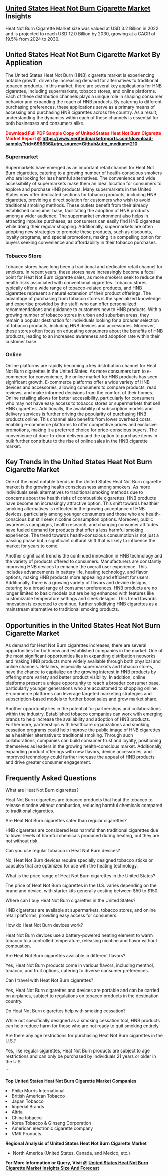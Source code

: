 <h2><a href="https://www.verifiedmarketreports.com/download-sample/?rid=696856&amp;utm_source=Github&amp;utm_medium=210" target="_blank">United States Heat Not Burn Cigarette Market</a> Insights</h2><p>Heat Not Burn Cigarette Market size was valued at USD 3.2 Billion in 2022 and is projected to reach USD 12.0 Billion by 2030, growing at a CAGR of 19.5% from 2024 to 2030.</p><p><h2>United States Heat Not Burn Cigarette Market By Application</h2><p>The United States Heat Not Burn (HNB) cigarette market is experiencing notable growth, driven by increasing demand for alternatives to traditional tobacco products. In this market, there are several key applications for HNB cigarettes, including supermarkets, tobacco stores, and online platforms. Each of these distribution channels plays a unique role in shaping consumer behavior and expanding the reach of HNB products. By catering to different purchasing preferences, these applications serve as a primary means of accessing and purchasing HNB cigarettes across the country. As a result, understanding the dynamics within each of these channels is essential for both businesses and consumers alike. <strong><p><span class=""><span style="color: #ff0000;"><strong>Download Full PDF Sample Copy of United States Heat Not Burn Cigarette Market Report</strong> @ </span><a href="https://www.verifiedmarketreports.com/download-sample/?rid=696856&amp;utm_source=Github&amp;utm_medium=210" target="_blank">https://www.verifiedmarketreports.com/download-sample/?rid=696856&amp;utm_source=Github&amp;utm_medium=210</a></span></p></strong></p><h3>Supermarket</h3><p>Supermarkets have emerged as an important retail channel for Heat Not Burn cigarettes, catering to a growing number of health-conscious smokers who are looking for less harmful alternatives. The convenience and wide accessibility of supermarkets make them an ideal location for consumers to explore and purchase HNB products. Many supermarkets in the United States now offer dedicated sections for tobacco products, including HNB cigarettes, providing a direct solution for customers who wish to avoid traditional smoking methods. These outlets benefit from their already established consumer base, facilitating the adoption of HNB products among a wider audience. The supermarket environment also helps in attracting impulse purchases, as consumers can easily find HNB cigarettes while doing their regular shopping. Additionally, supermarkets are often adopting new strategies to promote these products, such as discounts, loyalty programs, and special promotions, making it a compelling option for buyers seeking convenience and affordability in their tobacco purchases.</p><h3>Tobacco Store</h3><p>Tobacco stores have long been a traditional and dedicated retail channel for smokers. In recent years, these stores have increasingly become a focal point for Heat Not Burn cigarette sales, as more smokers seek to reduce the health risks associated with conventional cigarettes. Tobacco stores typically offer a wide range of tobacco-related products, and HNB cigarettes represent a natural extension of their product offerings. The advantage of purchasing from tobacco stores is the specialized knowledge and expertise provided by the staff, who can offer personalized recommendations and guidance to customers new to HNB products. With a growing number of tobacco stores in urban and suburban areas, they remain a popular destination for individuals looking for a broader selection of tobacco products, including HNB devices and accessories. Moreover, these stores often focus on educating consumers about the benefits of HNB products, leading to an increased awareness and adoption rate within their customer base.</p><h3>Online</h3><p>Online platforms are rapidly becoming a key distribution channel for Heat Not Burn cigarettes in the United States. As more consumers turn to e-commerce for convenience, the online market for HNB products has seen significant growth. E-commerce platforms offer a wide variety of HNB devices and accessories, allowing consumers to compare products, read reviews, and make informed decisions from the comfort of their homes. Online retailing allows for better accessibility, particularly for consumers who may not have easy access to tobacco stores or supermarkets that sell HNB cigarettes. Additionally, the availability of subscription models and delivery services is further driving the popularity of purchasing HNB products online. This channel also benefits from lower overhead costs, enabling e-commerce platforms to offer competitive prices and exclusive promotions, making it a preferred choice for price-conscious buyers. The convenience of door-to-door delivery and the option to purchase items in bulk further contribute to the rise of online sales in the HNB cigarette market.</p><h2>Key Trends in the United States Heat Not Burn Cigarette Market</h2><p>One of the most notable trends in the United States Heat Not Burn cigarette market is the growing health consciousness among smokers. As more individuals seek alternatives to traditional smoking methods due to concerns about the health risks of combustible cigarettes, HNB products have become an increasingly attractive option. This shift towards healthier smoking alternatives is reflected in the growing acceptance of HNB devices, particularly among younger consumers and those who are health-conscious but still seek nicotine consumption options. Moreover, public awareness campaigns, health research, and changing consumer attitudes have fueled demand for products that offer a less harmful smoking experience. The trend towards health-conscious consumption is not just a passing phase but a significant cultural shift that is likely to influence the market for years to come.</p><p>Another significant trend is the continued innovation in HNB technology and the variety of products offered to consumers. Manufacturers are constantly improving HNB devices to enhance the overall user experience. This includes advancements in battery life, heating technology, and flavor options, making HNB products more appealing and efficient for users. Additionally, there is a growing variety of flavors and device designs, catering to a broad range of consumer preferences. HNB products are no longer limited to basic models but are being enhanced with features like customizable temperature settings and sleek designs. This trend towards innovation is expected to continue, further solidifying HNB cigarettes as a mainstream alternative to traditional smoking products.</p><h2>Opportunities in the United States Heat Not Burn Cigarette Market</h2><p>As demand for Heat Not Burn cigarettes increases, there are several opportunities for both new and established companies in the market. One of the most significant opportunities lies in expanding distribution networks and making HNB products more widely available through both physical and online channels. Retailers, especially supermarkets and tobacco stores, have the chance to capitalize on the growing interest in HNB products by offering more variety and better product visibility. In addition, online platforms present a unique opportunity to reach a broader consumer base, particularly younger generations who are accustomed to shopping online. E-commerce platforms can leverage targeted marketing strategies and subscription-based models to further boost sales and grow market share.</p><p>Another opportunity lies in the potential for partnerships and collaborations within the industry. Established tobacco companies can work with emerging brands to help increase the availability and adoption of HNB products. Furthermore, partnerships with healthcare organizations and smoking cessation programs could help improve the public image of HNB cigarettes as a healthier alternative to traditional smoking. Through such collaborations, companies can build consumer trust and loyalty, positioning themselves as leaders in the growing health-conscious market. Additionally, expanding product offerings with new flavors, device accessories, and improved technology could further increase the appeal of HNB products and drive greater consumer engagement.</p><h2>Frequently Asked Questions</h2><p>What are Heat Not Burn cigarettes?</p><p>Heat Not Burn cigarettes are tobacco products that heat the tobacco to release nicotine without combustion, reducing harmful chemicals compared to traditional cigarettes.</p><p>Are Heat Not Burn cigarettes safer than regular cigarettes?</p><p>HNB cigarettes are considered less harmful than traditional cigarettes due to lower levels of harmful chemicals produced during heating, but they are not without risk.</p><p>Can you use regular tobacco in Heat Not Burn devices?</p><p>No, Heat Not Burn devices require specially designed tobacco sticks or capsules that are optimized for use with the heating technology.</p><p>What is the price range of Heat Not Burn cigarettes in the United States?</p><p>The price of Heat Not Burn cigarettes in the U.S. varies depending on the brand and device, with starter kits generally costing between $50 to $150.</p><p>Where can I buy Heat Not Burn cigarettes in the United States?</p><p>HNB cigarettes are available at supermarkets, tobacco stores, and online retail platforms, providing easy access for consumers.</p><p>How do Heat Not Burn devices work?</p><p>Heat Not Burn devices use a battery-powered heating element to warm tobacco to a controlled temperature, releasing nicotine and flavor without combustion.</p><p>Are Heat Not Burn cigarettes available in different flavors?</p><p>Yes, Heat Not Burn products come in various flavors, including menthol, tobacco, and fruit options, catering to diverse consumer preferences.</p><p>Can I travel with Heat Not Burn cigarettes?</p><p>Yes, Heat Not Burn cigarettes and devices are portable and can be carried on airplanes, subject to regulations on tobacco products in the destination country.</p><p>Do Heat Not Burn cigarettes help with smoking cessation?</p><p>While not specifically designed as a smoking cessation tool, HNB products can help reduce harm for those who are not ready to quit smoking entirely.</p><p>Are there any age restrictions for purchasing Heat Not Burn cigarettes in the U.S.?</p><p>Yes, like regular cigarettes, Heat Not Burn products are subject to age restrictions and can only be purchased by individuals 21 years or older in the U.S.</p>```</p><p><strong>Top United States Heat Not Burn Cigarette Market Companies</strong></p><div data-test-id=""><p><li>Philip Morris International</li><li> British American Tobacco</li><li> Japan Tobacco</li><li> Imperial Brands</li><li> Altria</li><li> China tobacco</li><li> Korea Tobacco & Ginseng Corporation</li><li> American electronic cigarette company</li><li> VMR Products</li></p><div><strong>Regional Analysis of&nbsp;United States Heat Not Burn Cigarette Market</strong></div><ul><li dir="ltr"><p dir="ltr">North America&nbsp;(United States, Canada, and Mexico, etc.)</p></li></ul><p><strong>For More Information or Query, Visit @&nbsp;</strong><strong><a href="https://www.verifiedmarketreports.com/product/heat-not-burn-cigarette-market/?utm_source=Github&amp;utm_medium=210" target="_blank">United States Heat Not Burn Cigarette Market Insights Size And Forecast</a></strong></p></div>
